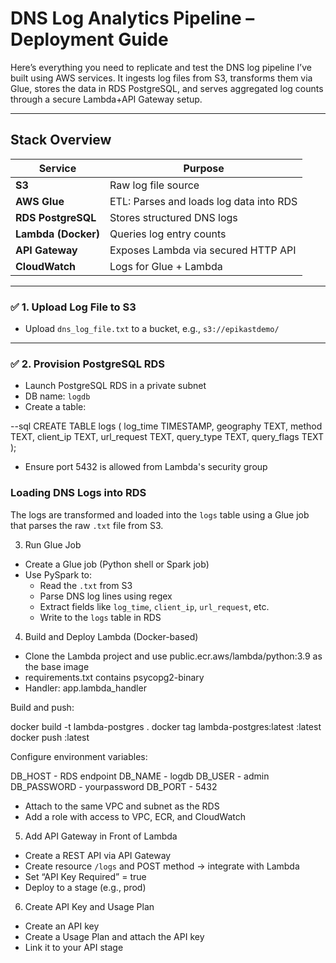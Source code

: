 # DNS Log Analytics Pipeline – Deployment Guide

Here’s everything you need to replicate and test the DNS log pipeline I’ve built using AWS services. It ingests log files from S3, transforms them via Glue, stores the data in RDS PostgreSQL,
and serves aggregated log counts through a secure Lambda+API Gateway setup.

---

## Stack Overview

| Service       | Purpose                                      |
|---------------|----------------------------------------------|
| **S3**        | Raw log file source                          |
| **AWS Glue**  | ETL: Parses and loads log data into RDS      |
| **RDS PostgreSQL** | Stores structured DNS logs              |
| **Lambda (Docker)** | Queries log entry counts               |
| **API Gateway** | Exposes Lambda via secured HTTP API       |
| **CloudWatch** | Logs for Glue + Lambda                      |

---


### ✅ 1. Upload Log File to S3

- Upload `dns_log_file.txt` to a bucket, e.g., `s3://epikastdemo/`

---

### ✅ 2. Provision PostgreSQL RDS

- Launch PostgreSQL RDS in a private subnet
- DB name: `logdb`
- Create a table:

--sql
CREATE TABLE logs (
  log_time TIMESTAMP,
  geography TEXT,
  method TEXT,
  client_ip TEXT,
  url_request TEXT,
  query_type TEXT,
  query_flags TEXT
);
- Ensure port 5432 is allowed from Lambda's security group
### Loading DNS Logs into RDS

The logs are transformed and loaded into the `logs` table using a Glue job that parses the raw `.txt` file from S3. 

3. Run Glue Job

- Create a Glue job (Python shell or Spark job)
- Use PySpark to:
  - Read the `.txt` from S3
  - Parse DNS log lines using regex
  - Extract fields like `log_time`, `client_ip`, `url_request`, etc.
  - Write to the `logs` table in RDS

4. Build and Deploy Lambda (Docker-based)

- Clone the Lambda project and use public.ecr.aws/lambda/python:3.9 as the base image
- requirements.txt contains psycopg2-binary
- Handler: app.lambda_handler

Build and push:

docker build -t lambda-postgres .
docker tag lambda-postgres:latest <your-ecr-uri>:latest
docker push <your-ecr-uri>:latest

Configure environment variables:

DB_HOST      - RDS endpoint
DB_NAME      - logdb
DB_USER      - admin
DB_PASSWORD  - yourpassword
DB_PORT      - 5432

- Attach to the same VPC and subnet as the RDS
- Add a role with access to VPC, ECR, and CloudWatch

5. Add API Gateway in Front of Lambda

- Create a REST API via API Gateway
- Create resource `/logs` and POST method → integrate with Lambda
- Set “API Key Required” = true
- Deploy to a stage (e.g., prod)

6. Create API Key and Usage Plan

- Create an API key
- Create a Usage Plan and attach the API key
- Link it to your API stage

